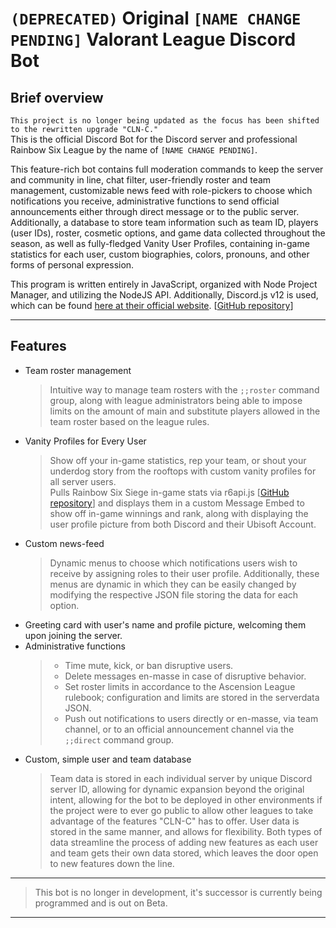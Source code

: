 # `(DEPRECATED)` Original `[NAME CHANGE PENDING]` Valorant League Discord Bot

## Brief overview
`This project is no longer being updated as the focus has been shifted to the rewritten upgrade "CLN-C."`<br>
This is the official Discord Bot for the Discord server and professional Rainbow Six League by the name of `[NAME CHANGE PENDING]`.

This feature-rich bot contains full moderation commands to keep the server and community in line, chat filter, user-friendly roster and team management, customizable news feed with role-pickers to choose which notifications you receive, administrative functions to send official announcements either through direct message or to the public server. Additionally, a database to store team information such as team ID, players (user IDs), roster, cosmetic options, and game data collected throughout the season, as well as fully-fledged Vanity User Profiles, containing in-game statistics for each user, custom biographies, colors, pronouns, and other forms of personal expression.

This program is written entirely in JavaScript, organized with Node Project Manager, and utilizing the NodeJS API.
Additionally, Discord.js v12 is used, which can be found [here at their official website](https://discord.js.org/#/docs/main/v12/general/welcome). \[[GitHub repository](https://github.com/discordjs/discord.js)\]

---

## Features

- Team roster management
  > Intuitive way to manage team rosters with the `;;roster` command group, along with league administrators being able to impose limits on the amount of main and substitute players allowed in the team roster based on the league rules.
- Vanity Profiles for Every User
  > Show off your in-game statistics, rep your team, or shout your underdog story from the rooftops with custom vanity profiles for all server users.<br>
  > Pulls Rainbow Six Siege in-game stats via r6api.js \[[GitHub repository](https://github.com/danielwerg/r6api.js)\] and displays them in a custom Message Embed to show off in-game winnings and rank, along with displaying the user profile picture from both Discord and their Ubisoft Account.
- Custom news-feed
  > Dynamic menus to choose which notifications users wish to receive by assigning roles to their user profile. Additionally, these menus are dynamic in which they can be easily changed by modifying the respective JSON file storing the data for each option.
- Greeting card with user's name and profile picture, welcoming them upon joining the server.
- Administrative functions
  > - Time mute, kick, or ban disruptive users.
  > - Delete messages en-masse in case of disruptive behavior.
  > - Set roster limits in accordance to the Ascension League rulebook; configuration and limits are stored in the serverdata JSON.
  > - Push out notifications to users directly or en-masse, via team channel, or to an official announcement channel via the `;;direct` command group.
- Custom, simple user and team database
  > Team data is stored in each individual server by unique Discord server ID, allowing for dynamic expansion beyond the original intent, allowing for the bot to be deployed in other environments if the project were to ever go public to allow other leagues to take advantage of the features "CLN-C" has to offer.
  > User data is stored in the same manner, and allows for flexibility.
  > Both types of data streamline the process of adding new features as each user and team gets their own data stored, which leaves the door open to new features down the line.

---

> This bot is no longer in development, it's successor is currently being programmed and is out on Beta.

---

